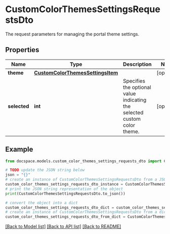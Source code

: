 # CustomColorThemesSettingsRequestsDto

The request parameters for managing the portal theme settings.

## Properties

Name | Type | Description | Notes
------------ | ------------- | ------------- | -------------
**theme** | [**CustomColorThemesSettingsItem**](CustomColorThemesSettingsItem.md) |  | [optional] 
**selected** | **int** | Specifies the optional value indicating the selected custom color theme. | [optional] 

## Example

```python
from docspace.models.custom_color_themes_settings_requests_dto import CustomColorThemesSettingsRequestsDto

# TODO update the JSON string below
json = "{}"
# create an instance of CustomColorThemesSettingsRequestsDto from a JSON string
custom_color_themes_settings_requests_dto_instance = CustomColorThemesSettingsRequestsDto.from_json(json)
# print the JSON string representation of the object
print(CustomColorThemesSettingsRequestsDto.to_json())

# convert the object into a dict
custom_color_themes_settings_requests_dto_dict = custom_color_themes_settings_requests_dto_instance.to_dict()
# create an instance of CustomColorThemesSettingsRequestsDto from a dict
custom_color_themes_settings_requests_dto_from_dict = CustomColorThemesSettingsRequestsDto.from_dict(custom_color_themes_settings_requests_dto_dict)
```
[[Back to Model list]](../README.md#documentation-for-models) [[Back to API list]](../README.md#documentation-for-api-endpoints) [[Back to README]](../README.md)


